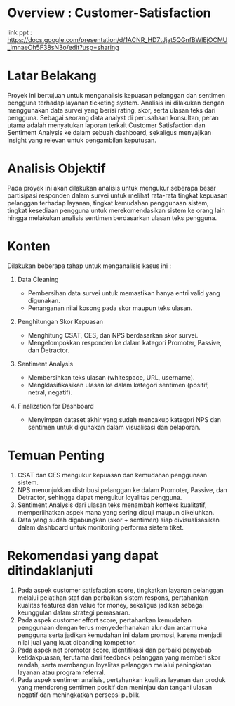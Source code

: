 # Overview : Customer-Satisfaction

link ppt : https://docs.google.com/presentation/d/1ACNR_HD7tJjat5QGnfBWlEjOCMU_lmnaeOh5F38sN3o/edit?usp=sharing

# Latar Belakang
Proyek ini bertujuan untuk menganalisis kepuasan pelanggan dan sentimen pengguna terhadap layanan ticketing system. Analisis ini dilakukan dengan menggunakan data survei yang berisi rating, skor, serta ulasan teks dari pengguna. Sebagai seorang data analyst di perusahaan konsultan, peran utama adalah menyatukan laporan terkait Customer Satisfaction dan Sentiment Analysis ke dalam sebuah dashboard, sekaligus menyajikan insight yang relevan untuk pengambilan keputusan.

# Analisis Objektif
Pada proyek ini akan dilakukan analisis untuk mengukur seberapa besar partisipasi responden dalam survei untuk melihat rata-rata tingkat kepuasan pelanggan terhadap layanan, tingkat kemudahan penggunaan sistem, tingkat kesediaan pengguna untuk merekomendasikan sistem ke orang lain hingga melakukan analisis sentimen berdasarkan ulasan teks pengguna.

# Konten
Dilakukan beberapa tahap untuk menganalisis kasus ini :

1. Data Cleaning
    - Pembersihan data survei untuk memastikan hanya entri valid yang digunakan.
    - Penanganan nilai kosong pada skor maupun teks ulasan.

2. Penghitungan Skor Kepuasan
    - Menghitung CSAT, CES, dan NPS berdasarkan skor survei.
    - Mengelompokkan responden ke dalam kategori Promoter, Passive, dan Detractor.

3. Sentiment Analysis
    - Membersihkan teks ulasan (whitespace, URL, username).
    - Mengklasifikasikan ulasan ke dalam kategori sentimen (positif, netral, negatif).

4. Finalization for Dashboard
    - Menyimpan dataset akhir yang sudah mencakup kategori NPS dan sentimen untuk digunakan dalam visualisasi dan pelaporan.

# Temuan Penting

1. CSAT dan CES mengukur kepuasan dan kemudahan penggunaan sistem.
2. NPS menunjukkan distribusi pelanggan ke dalam Promoter, Passive, dan Detractor, sehingga dapat mengukur loyalitas pengguna.
3. Sentiment Analysis dari ulasan teks menambah konteks kualitatif, memperlihatkan aspek mana yang sering dipuji maupun dikeluhkan.
4. Data yang sudah digabungkan (skor + sentimen) siap divisualisasikan dalam dashboard untuk monitoring performa sistem tiket.

# Rekomendasi yang dapat ditindaklanjuti
1. Pada aspek customer satisfaction score, tingkatkan layanan pelanggan melalui pelatihan staf dan perbaikan sistem respons, pertahankan kualitas features dan value for money, sekaligus jadikan sebagai keunggulan dalam strategi pemasaran.
2. Pada aspek customer effort score, pertahankan kemudahan penggunaan dengan terus menyederhanakan alur dan antarmuka pengguna serta jadikan kemudahan ini dalam promosi, karena menjadi nilai jual yang kuat dibanding kompetitor.
3. Pada aspek net promotor score, identifikasi dan perbaiki penyebab ketidakpuasan, terutama dari feedback pelanggan yang memberi skor rendah, serta membangun  loyalitas pelanggan melalui peningkatan layanan atau program referral.
4. Pada aspek sentimen analisis, pertahankan kualitas layanan dan produk yang mendorong sentimen positif dan meninjau dan tangani ulasan negatif dan meningkatkan persepsi publik.



